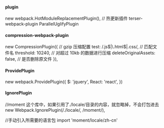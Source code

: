 #### plugin

new webpack.HotModuleReplacementPlugin(), // 热更新插件
terser-webpack-plugin
ParallelUglifyPlugin

#### compression-webpack-plugin

new CompressionPlugin({
// gzip 压缩配置
test: /\.js$|\.html$|\.css/, // 匹配文件名
threshold: 10240, // 对超过 10kb 的数据进行压缩
deleteOriginalAssets: false, // 是否删除原文件
}),

#### ProvidePlugin

new webpack.ProvidePlugin({
$: 'jquery',
React: 'react',
})

#### IgnorePlugin

//moment 这个库中，如果引用了./locale/目录的内容，就忽略掉，不会打包进去
new Webpack.IgnorePlugin(/\.\/locale/, /moment/),

//手动引入所需要的语言包
import 'moment/locale/zh-cn'
